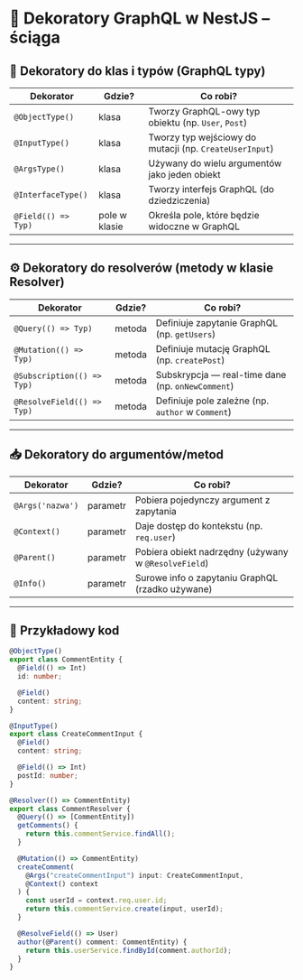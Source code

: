 # 📘 Dekoratory GraphQL w NestJS – ściąga

## 🧱 Dekoratory do klas i typów (GraphQL typy)

| Dekorator           | Gdzie?        | Co robi?                                                |
| ------------------- | ------------- | ------------------------------------------------------- |
| `@ObjectType()`     | klasa         | Tworzy GraphQL-owy typ obiektu (np. `User`, `Post`)     |
| `@InputType()`      | klasa         | Tworzy typ wejściowy do mutacji (np. `CreateUserInput`) |
| `@ArgsType()`       | klasa         | Używany do wielu argumentów jako jeden obiekt           |
| `@InterfaceType()`  | klasa         | Tworzy interfejs GraphQL (do dziedziczenia)             |
| `@Field(() => Typ)` | pole w klasie | Określa pole, które będzie widoczne w GraphQL           |

---

## ⚙️ Dekoratory do resolverów (metody w klasie Resolver)

| Dekorator                  | Gdzie? | Co robi?                                          |
| -------------------------- | ------ | ------------------------------------------------- |
| `@Query(() => Typ)`        | metoda | Definiuje zapytanie GraphQL (np. `getUsers`)      |
| `@Mutation(() => Typ)`     | metoda | Definiuje mutację GraphQL (np. `createPost`)      |
| `@Subscription(() => Typ)` | metoda | Subskrypcja — real-time dane (np. `onNewComment`) |
| `@ResolveField(() => Typ)` | metoda | Definiuje pole zależne (np. `author` w `Comment`) |

---

## 📥 Dekoratory do argumentów/metod

| Dekorator        | Gdzie?   | Co robi?                                             |
| ---------------- | -------- | ---------------------------------------------------- |
| `@Args('nazwa')` | parametr | Pobiera pojedynczy argument z zapytania              |
| `@Context()`     | parametr | Daje dostęp do kontekstu (np. `req.user`)            |
| `@Parent()`      | parametr | Pobiera obiekt nadrzędny (używany w `@ResolveField`) |
| `@Info()`        | parametr | Surowe info o zapytaniu GraphQL (rzadko używane)     |

---

## 🧪 Przykładowy kod

```ts
@ObjectType()
export class CommentEntity {
  @Field(() => Int)
  id: number;

  @Field()
  content: string;
}

@InputType()
export class CreateCommentInput {
  @Field()
  content: string;

  @Field(() => Int)
  postId: number;
}

@Resolver(() => CommentEntity)
export class CommentResolver {
  @Query(() => [CommentEntity])
  getComments() {
    return this.commentService.findAll();
  }

  @Mutation(() => CommentEntity)
  createComment(
    @Args("createCommentInput") input: CreateCommentInput,
    @Context() context
  ) {
    const userId = context.req.user.id;
    return this.commentService.create(input, userId);
  }

  @ResolveField(() => User)
  author(@Parent() comment: CommentEntity) {
    return this.userService.findById(comment.authorId);
  }
}
```
